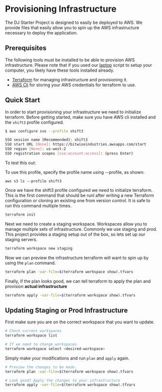 # Provisioning Infrastructure

The DJ Starter Project is designed to easily be deployed to AWS. We
provide files that easily allow you to spin up the AWS infrastructure
necessary to deploy the application.

## Prerequisites

The following tools must be installed to be able to provision AWS
infrastructure. Please note that if you used our
[laptop](https://github.com/shift3/laptop) script to setup your
computer, you likely have these tools installed already.

* [Terraform](https://www.terraform.io/) for managing infrastructure and
	provisioning it.
* [AWS Cli](https://aws.amazon.com/cli/) for storing your AWS
	credentials for terraform to use.

## Quick Start

In order to start provisioning your infrastructure we need to initialize
terraform. Before getting started, make sure you have AWS cli installed
and the `shift3` profile configured.

```bash	
$ aws configure sso --profile shift3

SSO session name (Recommended): shift3
SSO start URL [None]: https://bitwiseindustries.awsapps.com/start
SSO region [None]: us-west-2
SSO registration scopes [sso:account:access]: (press Enter)
```
To test this out: 

To use this profile, specify the profile name using --profile, as shown:

`aws s3 ls --profile shift3`

Once we have the shift3 profile configured we need to initialize
terraform. This is the first command that should be runl after writing a
new Terraform configuration or cloning an existing one from version
control. It is safe to run this command multiple times.


```bash
terraform init
```

Next we need to create a staging workspace. Workspaces allow you to
manage multiple sets of infrastructure. Commonly we use staging and
prod. This project provides a staging setup out of the box, so lets set
up our staging servers.

```bash
terraform workspace new staging
```

Now we can preview the infrastructure terraform will want to spin up by
using the `plan` command.

```bash
terraform plan -var-file=$(terraform workspace show).tfvars
```

Finally, if the plan looks good, we can tell terraform to apply the plan
and provision **actual infrastructure**

```bash
terraform apply -var-file=$(terraform workspace show).tfvars
```

## Updating Staging or Prod Infrastructure

First make sure you are on the correct workspace that you want to
update.

```bash
# Check current workspaces
terraform workspace list

# If we need to change workspaces
terraform workspace select <desired-workspace>
```

Simply make your modifications and run `plan` and `apply` again.

```bash
# Preview the changes to be made.
terraform plan -var-file=$(terraform workspace show).tfvars

# Look good? Apply the changes to your infrastructure
terraform apply -var-file=$(terraform workspace show).tfvars
```
